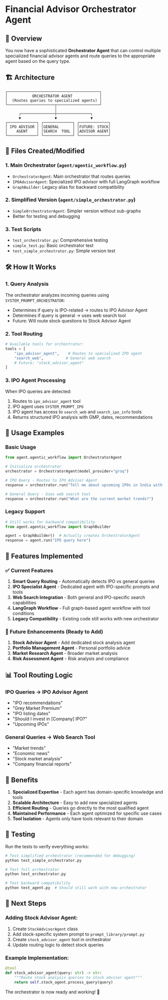 # Financial Advisor Orchestrator Agent

## 🎯 Overview
You now have a sophisticated **Orchestrator Agent** that can control multiple specialized financial advisor agents and route queries to the appropriate agent based on the query type.

## 🏗️ Architecture

```
┌─────────────────────────────────────────┐
│           ORCHESTRATOR AGENT            │
│  (Routes queries to specialized agents) │
└─────────────────────┬───────────────────┘
                      │
      ┌───────────────┼───────────────┐
      ▼               ▼               ▼
┌─────────────┐ ┌─────────────┐ ┌─────────────┐
│ IPO ADVISOR │ │GENERAL      │ │FUTURE: STOCK│
│    AGENT    │ │SEARCH  TOOL │ │ADVISOR AGENT│
└─────────────┘ └─────────────┘ └─────────────┘
```

## 📁 Files Created/Modified

### 1. **Main Orchestrator** (`agent/agentic_workflow.py`)
- `OrchestratorAgent`: Main orchestrator that routes queries
- `IPOAdvisorAgent`: Specialized IPO advisor with full LangGraph workflow
- `GraphBuilder`: Legacy alias for backward compatibility

### 2. **Simplified Version** (`agent/simple_orchestrator.py`)
- `SimpleOrchestratorAgent`: Simpler version without sub-graphs
- Better for testing and debugging

### 3. **Test Scripts**
- `test_orchestrator.py`: Comprehensive testing
- `simple_test.py`: Basic orchestrator test
- `test_simple_orchestrator.py`: Simple version test

## 🛠️ How It Works

### 1. **Query Analysis**
The orchestrator analyzes incoming queries using `SYSTEM_PROMPT_ORCHESTRATOR`:
- Determines if query is IPO-related → routes to IPO Advisor Agent
- Determines if query is general → uses web search tool
- Future: Will route stock questions to Stock Advisor Agent

### 2. **Tool Routing**
```python
# Available tools for orchestrator:
tools = [
    "ipo_advisor_agent",    # Routes to specialized IPO agent
    "search_web",          # General web search
    # Future: "stock_advisor_agent"
]
```

### 3. **IPO Agent Processing**
When IPO queries are detected:
1. Routes to `ipo_advisor_agent` tool
2. IPO agent uses `SYSTEM_PROMPT_IPO` 
3. IPO agent has access to `search_web` and `search_ipo_info` tools
4. Returns structured IPO analysis with GMP, dates, recommendations

## 🚀 Usage Examples

### Basic Usage
```python
from agent.agentic_workflow import OrchestratorAgent

# Initialize orchestrator
orchestrator = OrchestratorAgent(model_provider="groq")

# IPO Query - Routes to IPO Advisor Agent
response = orchestrator.run("Tell me about upcoming IPOs in India with good GMP")

# General Query - Uses web search tool  
response = orchestrator.run("What are the current market trends?")
```

### Legacy Support
```python
# Still works for backward compatibility
from agent.agentic_workflow import GraphBuilder

agent = GraphBuilder()  # Actually creates OrchestratorAgent
response = agent.run("IPO query here")
```

## 🔧 Features Implemented

### ✅ Current Features
1. **Smart Query Routing** - Automatically detects IPO vs general queries
2. **IPO Specialist Agent** - Dedicated agent with IPO-specific prompts and tools
3. **Web Search Integration** - Both general and IPO-specific search capabilities
4. **LangGraph Workflow** - Full graph-based agent workflow with tool conditions
5. **Legacy Compatibility** - Existing code still works with new orchestrator

### 🚧 Future Enhancements (Ready to Add)
1. **Stock Advisor Agent** - Add dedicated stock analysis agent
2. **Portfolio Management Agent** - Personal portfolio advice
3. **Market Research Agent** - Broader market analysis
4. **Risk Assessment Agent** - Risk analysis and compliance

## 📊 Tool Routing Logic

### IPO Queries → IPO Advisor Agent
- "IPO recommendations"
- "Grey Market Premium" 
- "IPO listing dates"
- "Should I invest in [Company] IPO?"
- "Upcoming IPOs"

### General Queries → Web Search Tool
- "Market trends"
- "Economic news"
- "Stock market analysis"
- "Company financial reports"

## 🎯 Benefits

1. **Specialized Expertise** - Each agent has domain-specific knowledge and tools
2. **Scalable Architecture** - Easy to add new specialized agents
3. **Efficient Routing** - Queries go directly to the most qualified agent
4. **Maintained Performance** - Each agent optimized for specific use cases
5. **Tool Isolation** - Agents only have tools relevant to their domain

## 🧪 Testing

Run the tests to verify everything works:

```bash
# Test simplified orchestrator (recommended for debugging)
python test_simple_orchestrator.py

# Test full orchestrator
python test_orchestrator.py

# Test backward compatibility
python test_agent.py  # Should still work with new orchestrator
```

## 🚀 Next Steps

### Adding Stock Advisor Agent:
1. Create `StockAdvisorAgent` class
2. Add stock-specific system prompt to `prompt_library/prompt.py`  
3. Create `stock_advisor_agent` tool in orchestrator
4. Update routing logic to detect stock queries

### Example Implementation:
```python
@tool
def stock_advisor_agent(query: str) -> str:
    """Route stock analysis queries to stock advisor agent"""
    return self.stock_agent.process_query(query)
```

The orchestrator is now ready and working! 🎉
